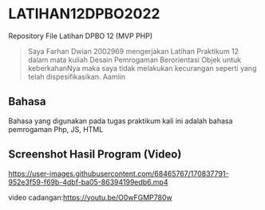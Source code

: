 # LATIHAN12DPBO2022

Repository File Latihan DPBO 12 (MVP PHP)

> Saya Farhan Dwian 2002969 mengerjakan Latihan Praktikum 12 dalam mata kuliah Desain Pemrogaman Berorientasi Objek untuk keberkahanNya maka saya tidak melakukan kecurangan seperti yang telah dispesifikasikan. Aamiin

## Bahasa

Bahasa yang digunakan pada tugas praktikum kali ini adalah bahasa pemrogaman Php, JS, HTML

## Screenshot Hasil Program (Video)

https://user-images.githubusercontent.com/68465767/170837791-952e3f59-f69b-4dbf-ba05-86394199edb6.mp4

video cadangan:https://youtu.be/O0wFGMP780w

